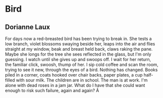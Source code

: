 # Bird
## Dorianne Laux
For days now a red-breasted bird
has been trying to break in.
She tests a low branch, violet blossoms
swaying beside her, leaps into the air and flies
straight at my window, beak and breast
held back, claws raking the pane.
Maybe she longs for the tree she sees
reflected in the glass, but I'm only guessing.
I watch until she gives up and swoops off.
I wait for her return, the familiar
click, swoosh, thump of her. I sip cold coffee
and scan the room, trying to see it new,
through the eyes of a bird. Nothing has changed.
Books piled in a corner, coats hooked
over chair backs, paper plates, a cup
half-filled with sour milk.
The children are in school. The man is at work.
I'm alone with dead roses in a jam jar.
What do I have that she could want enough
to risk such failure, again and again?
Â